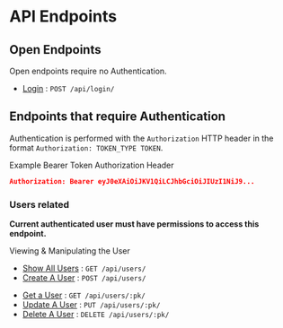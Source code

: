 # API Endpoints

## Open Endpoints

Open endpoints require no Authentication.

* [Login](/doc/login.md) : `POST /api/login/`

## Endpoints that require Authentication

Authentication is performed with the `Authorization` HTTP header in the format `Authorization: TOKEN_TYPE TOKEN`.

Example Bearer Token Authorization Header

``` json
Authorization: Bearer eyJ0eXAiOiJKV1QiLCJhbGciOiJIUzI1NiJ9...
```

### Users related

**Current authenticated user must have permissions to access this endpoint.**

Viewing & Manipulating the User

* [Show All Users](/doc/users/get.md) : `GET /api/users/`
* [Create A User](/doc/users/post.md) : `POST /api/users/`
<!--  -->
* [Get a User](/doc/users/#id/get.md) : `GET /api/users/:pk/`
* [Update A User](/doc/users/#id/put.md) : `PUT /api/users/:pk/`
* [Delete A User](/doc/users/#id/delete.md) : `DELETE /api/users/:pk/`
